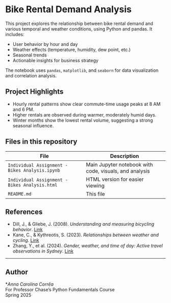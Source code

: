 # Bike Rental Demand Analysis

This project explores the relationship between bike rental demand and various temporal and weather conditions, using Python and pandas. It includes:

- User behavior by hour and day
- Weather effects (temperature, humidity, dew point, etc.)
- Seasonal trends
- Actionable insights for business strategy

The notebook uses `pandas`, `matplotlib`, and `seaborn` for data visualization and correlation analysis.

## Project Highlights

-  Hourly rental patterns show clear commute-time usage peaks at 8 AM and 6 PM.
-  Higher rentals are observed during warmer, moderately humid days.
-  Winter months show the lowest rental volume, suggesting a strong seasonal influence.

## Files in this repository

| File | Description |
|------|-------------|
| `Individual Assignment - Bikes Analysis.ipynb` | Main Jupyter notebook with code, visuals, and analysis |
| `Individual Assignment - Bikes Analysis.html` | HTML version for easier viewing |
| `README.md` | This file |

## References

- Dill, J., & Gliebe, J. (2008). *Understanding and measuring bicycling behavior*. [Link](https://nacto.org/wp-content/uploads/Dill-and-Gliebe-2008.pdf)  
- Kane, C., & Kythreotis, S. (2023). *Relationships between weather and cycling*. [Link](https://www.researchgate.net/publication/378512994_Relationships_Between_Weather_and_Cycling)  
- Zhang, Y., et al. (2024). *Gender, weather, and time of day: Active travel observations in Sydney*. [Link](https://findingspress.org/article/127019-gender-weather-and-time-of-day-active-travel-observations-in-greater-sydney)

---

##  Author

**Anna Carolina Corrêa*  
For Professor Chase’s Python Fundamentals Course  
Spring 2025

